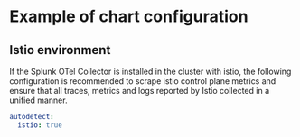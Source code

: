 # Example of chart configuration

## Istio environment

If the Splunk OTel Collector is installed in the cluster with istio, the following configuration is
recommended to scrape istio control plane metrics and ensure that all traces, metrics and logs 
reported by Istio collected in a unified manner.

```yaml 
autodetect:
  istio: true
```